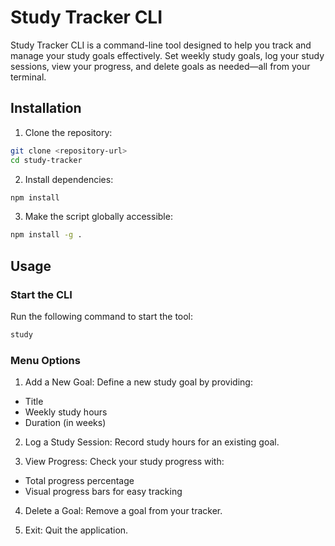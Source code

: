 # Study Tracker CLI

Study Tracker CLI is a command-line tool designed to help you track and manage your study goals effectively. Set weekly study goals, log your study sessions, view your progress, and delete goals as needed—all from your terminal.

## Installation

1. Clone the repository:

```bash
git clone <repository-url>
cd study-tracker
```

2. Install dependencies:

```bash
npm install
```

3. Make the script globally accessible:

```bash
npm install -g .
```

## Usage

### Start the CLI

Run the following command to start the tool:

```bash
study
```

### Menu Options

1. Add a New Goal: Define a new study goal by providing:

- Title
- Weekly study hours
- Duration (in weeks)

2. Log a Study Session: Record study hours for an existing goal.

3. View Progress: Check your study progress with:

- Total progress percentage
- Visual progress bars for easy tracking

4. Delete a Goal: Remove a goal from your tracker.

5. Exit: Quit the application.
